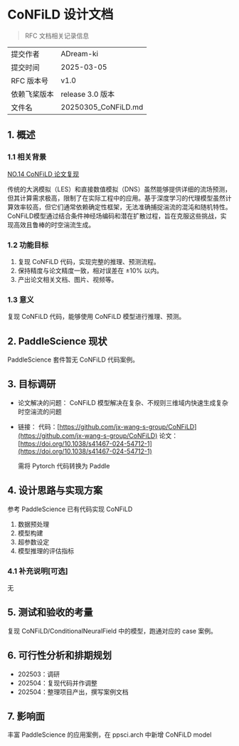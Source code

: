 # CoNFiLD 设计文档

> RFC 文档相关记录信息

|              |                    |
| ------------ | ------------------ |
| 提交作者     | ADream-ki          |
| 提交时间     | 2025-03-05         |
| RFC 版本号   | v1.0               |
| 依赖飞桨版本 | release 3.0 版本 |
| 文件名       | 20250305_CoNFiLD.md |

## 1. 概述

### 1.1 相关背景

[NO.14 CoNFiLD 论文复现](https://github.com/PaddlePaddle/community/blob/master/hackathon/hackathon_8th/%E3%80%90Hackathon_8th%E3%80%91%E4%B8%AA%E4%BA%BA%E6%8C%91%E6%88%98%E8%B5%9B%E2%80%94%E5%A5%97%E4%BB%B6%E5%BC%80%E5%8F%91%E4%BB%BB%E5%8A%A1%E5%90%88%E9%9B%86.md#no14-confild-%E8%AE%BA%E6%96%87%E5%A4%8D%E7%8E%B0)

传统的大涡模拟（LES）和直接数值模拟（DNS）虽然能够提供详细的流场预测，但其计算需求极高，限制了在实际工程中的应用。基于深度学习的代理模型虽然计算效率较高，但它们通常依赖确定性框架，无法准确捕捉湍流的混沌和随机特性。CoNFiLD模型通过结合条件神经场编码和潜在扩散过程，旨在克服这些挑战，实现高效且鲁棒的时空湍流生成。

### 1.2 功能目标

1. 复现 CoNFiLD 代码，实现完整的推理、预测流程。
2. 保持精度与论文精度一致，相对误差在 ±10% 以内。
3. 产出论文相关文档、图片、视频等。

### 1.3 意义

复现 CoNFiLD 代码，能够使用 CoNFiLD 模型进行推理、预测。

## 2. PaddleScience 现状

PaddleScience 套件暂无 CoNFiLD 代码案例。

## 3. 目标调研

- 论文解决的问题：
  CoNFiLD 模型解决在复杂、不规则三维域内快速生成复杂时空湍流的问题
- 链接：
  代码：[https://github.com/jx-wang-s-group/CoNFiLD](https://github.com/jx-wang-s-group/CoNFiLD)
  论文：[https://doi.org/10.1038/s41467-024-54712-1](https://doi.org/10.1038/s41467-024-54712-1)

  需将 Pytorch 代码转换为 Paddle

## 4. 设计思路与实现方案

参考 PaddleScience 已有代码实现 CoNFiLD

1. 数据预处理
2. 模型构建
3. 超参数设定
4. 模型推理的评估指标

### 4.1 补充说明[可选]

无

## 5. 测试和验收的考量

复现 CoNFiLD/ConditionalNeuralField 中的模型，跑通对应的 case 案例。

## 6. 可行性分析和排期规划

- 202503：调研
- 202504：复现代码并作调整
- 202504：整理项目产出，撰写案例文档

## 7. 影响面

丰富 PaddleScience 的应用案例，在 ppsci.arch 中新增 CoNFiLD model
